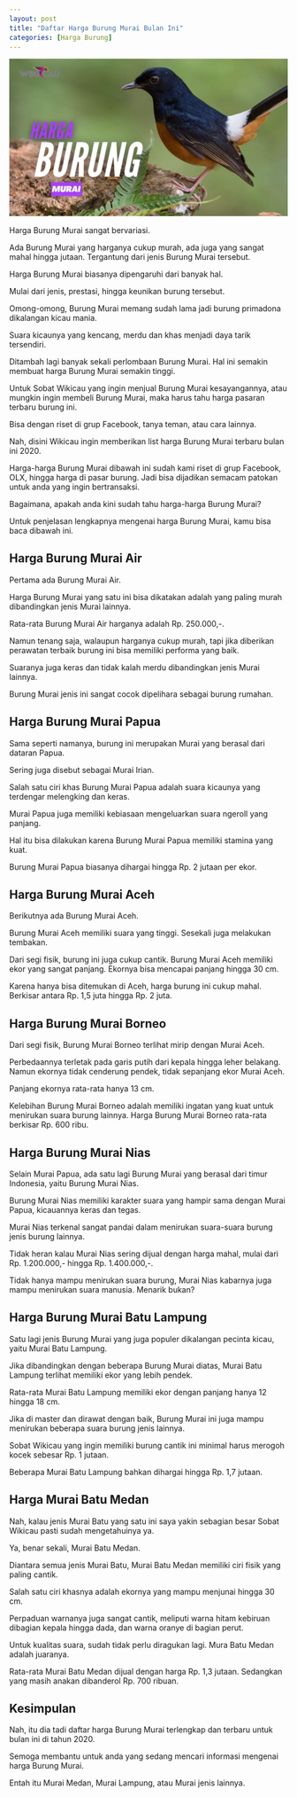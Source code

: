 ```yaml
---
layout: post
title: "Daftar Harga Burung Murai Bulan Ini"
categories: [Harga Burung]
---
```


![Daftar Harga Burung Murai Bulan Ini](/images/harga-burung-murai.webp)

Harga Burung Murai sangat bervariasi.

Ada Burung Murai yang harganya cukup murah, ada juga yang sangat mahal hingga jutaan. Tergantung dari jenis Burung Murai tersebut.

Harga Burung Murai biasanya dipengaruhi dari banyak hal.

Mulai dari jenis, prestasi, hingga keunikan burung tersebut.

Omong-omong, Burung Murai memang sudah lama jadi burung primadona dikalangan kicau mania.

Suara kicaunya yang kencang, merdu dan khas menjadi daya tarik tersendiri.

Ditambah lagi banyak sekali perlombaan Burung Murai. Hal ini semakin membuat harga Burung Murai semakin tinggi.

Untuk Sobat Wikicau yang ingin menjual Burung Murai kesayangannya, atau mungkin ingin membeli Burung Murai, maka harus tahu harga pasaran terbaru burung ini.

Bisa dengan riset di grup Facebook, tanya teman, atau cara lainnya.

Nah, disini Wikicau ingin memberikan list harga Burung Murai terbaru bulan ini 2020.

Harga-harga Burung Murai dibawah ini sudah kami riset di grup Facebook, OLX, hingga harga di pasar burung. Jadi bisa dijadikan semacam patokan untuk anda yang ingin bertransaksi.

Bagaimana, apakah anda kini sudah tahu harga-harga Burung Murai?

Untuk penjelasan lengkapnya mengenai harga Burung Murai, kamu bisa baca dibawah ini.

## Harga Burung Murai Air

Pertama ada Burung Murai Air.

Harga Burung Murai yang satu ini bisa dikatakan adalah yang paling murah dibandingkan jenis Murai lainnya.

Rata-rata Burung Murai Air harganya adalah Rp. 250.000,-.

Namun tenang saja, walaupun harganya cukup murah, tapi jika diberikan perawatan terbaik burung ini bisa memiliki performa yang baik.

Suaranya juga keras dan tidak kalah merdu dibandingkan jenis Murai lainnya.

Burung Murai jenis ini sangat cocok dipelihara sebagai burung rumahan.

## Harga Burung Murai Papua

Sama seperti namanya, burung ini merupakan Murai yang berasal dari dataran Papua.

Sering juga disebut sebagai Murai Irian.

Salah satu ciri khas Burung Murai Papua adalah suara kicaunya yang terdengar melengking dan keras.

Murai Papua juga memiliki kebiasaan mengeluarkan suara ngeroll yang panjang.

Hal itu bisa dilakukan karena Burung Murai Papua memiliki stamina yang kuat.

Burung Murai Papua biasanya dihargai hingga Rp. 2 jutaan per ekor.

## Harga Burung Murai Aceh

Berikutnya ada Burung Murai Aceh.

Burung Murai Aceh memiliki suara yang tinggi. Sesekali juga melakukan tembakan.

Dari segi fisik, burung ini juga cukup cantik. Burung Murai Aceh memiliki ekor yang sangat panjang. Ekornya bisa mencapai panjang hingga 30 cm.

Karena hanya bisa ditemukan di Aceh, harga burung ini cukup mahal. Berkisar antara Rp. 1,5 juta hingga Rp. 2 juta.

## Harga Burung Murai Borneo

Dari segi fisik, Burung Murai Borneo terlihat mirip dengan Murai Aceh.

Perbedaannya terletak pada garis putih dari kepala hingga leher belakang. Namun ekornya tidak cenderung pendek, tidak sepanjang ekor Murai Aceh.

Panjang ekornya rata-rata hanya 13 cm.

Kelebihan Burung Murai Borneo adalah memiliki ingatan yang kuat untuk menirukan suara burung lainnya. Harga Burung Murai Borneo rata-rata berkisar Rp. 600 ribu.

## Harga Burung Murai Nias

Selain Murai Papua, ada satu lagi Burung Murai yang berasal dari timur Indonesia, yaitu Burung Murai Nias.

Burung Murai Nias memiliki karakter suara yang hampir sama dengan Murai Papua, kicauannya keras dan tegas.

Murai Nias terkenal sangat pandai dalam menirukan suara-suara burung jenis burung lainnya.

Tidak heran kalau Murai Nias sering dijual dengan harga mahal, mulai dari Rp. 1.200.000,- hingga Rp. 1.400.000,-.

Tidak hanya mampu menirukan suara burung, Murai Nias kabarnya juga mampu menirukan suara manusia. Menarik bukan?

## Harga Burung Murai Batu Lampung

Satu lagi jenis Burung Murai yang juga populer dikalangan pecinta kicau, yaitu Murai Batu Lampung.

Jika dibandingkan dengan beberapa Burung Murai diatas, Murai Batu Lampung terlihat memiliki ekor yang lebih pendek.

Rata-rata Murai Batu Lampung memiliki ekor dengan panjang hanya 12 hingga 18 cm.

Jika di master dan dirawat dengan baik, Burung Murai ini juga mampu menirukan beberapa suara burung jenis lainnya.

Sobat Wikicau yang ingin memiliki burung cantik ini minimal harus merogoh kocek sebesar Rp. 1 jutaan.

Beberapa Murai Batu Lampung bahkan dihargai hingga Rp. 1,7 jutaan.

## Harga Murai Batu Medan

Nah, kalau jenis Murai Batu yang satu ini saya yakin sebagian besar Sobat Wikicau pasti sudah mengetahuinya ya.

Ya, benar sekali, Murai Batu Medan.

Diantara semua jenis Murai Batu, Murai Batu Medan memiliki ciri fisik yang paling cantik.

Salah satu ciri khasnya adalah ekornya yang mampu menjunai hingga 30 cm.

Perpaduan warnanya juga sangat cantik, meliputi warna hitam kebiruan dibagian kepala hingga dada, dan warna oranye di bagian perut.

Untuk kualitas suara, sudah tidak perlu diragukan lagi. Mura Batu Medan adalah juaranya.

Rata-rata Murai Batu Medan dijual dengan harga Rp. 1,3 jutaan. Sedangkan yang masih anakan dibanderol Rp. 700 ribuan.

## Kesimpulan

Nah, itu dia tadi daftar harga Burung Murai terlengkap dan terbaru untuk bulan ini di tahun 2020.

Semoga membantu untuk anda yang sedang mencari informasi mengenai harga Burung Murai.

Entah itu Murai Medan, Murai Lampung, atau Murai jenis lainnya.